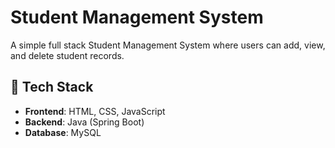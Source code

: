 # Student Management System

A simple full stack Student Management System where users can add, view, and delete student records.

## 🔧 Tech Stack

- **Frontend**: HTML, CSS, JavaScript  
- **Backend**: Java (Spring Boot) 
- **Database**: MySQL

